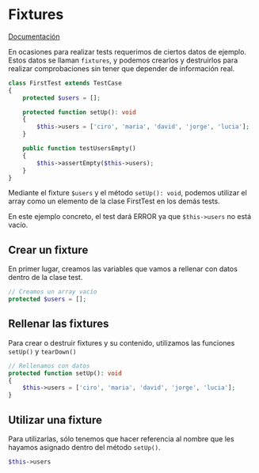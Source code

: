 # Fixtures

[Documentación](<https://phpunit.readthedocs.io/en/8.1/fixtures.html>)

En ocasiones para realizar tests requerimos de ciertos datos de ejemplo. Estos datos se llaman `fixtures`, y podemos crearlos  y destruirlos para realizar comprobaciones sin tener que depender de información real.

```php
class FirstTest extends TestCase
{
    protected $users = [];

    protected function setUp(): void
    {
        $this->users = ['ciro', 'maria', 'david', 'jorge', 'lucia'];
    }

    public function testUsersEmpty()
    {
        $this->assertEmpty($this->users);
    }
}
```

Mediante el fixture `$users` y el método `setUp(): void`, podemos utilizar el array como un elemento de la clase FirstTest en los demás tests.

En este ejemplo concreto, el test dará ERROR ya que `$this->users` no está vacío.

## Crear un fixture

En primer lugar, creamos las variables que vamos a rellenar  con datos dentro de la clase test.

```php
// Creamos un array vacío
protected $users = [];
```

## Rellenar las fixtures

Para crear o destruir fixtures y su contenido, utilizamos las funciones `setUp()` y `tearDown()`

```php
// Rellenamos con datos
protected function setUp(): void
{
	$this->users = ['ciro', 'maria', 'david', 'jorge', 'lucia'];
}
```

## Utilizar una fixture

Para utilizarlas, sólo tenemos que hacer referencia al nombre que les hayamos asignado dentro del método `setUp()`.

```php
$this->users
```

